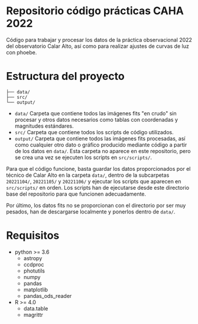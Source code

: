 # Repositorio código prácticas CAHA 2022
Código para trabajar y procesar los datos de la práctica observacional 2022 del observatorio Calar Alto, así como para realizar ajustes de curvas de luz con phoebe.
  
 # Estructura del proyecto

```
├── data/
├── src/
└── output/
```

- `data/` Carpeta que contiene todos las imágenes fits "en crudo" sin procesar y otros
datos necesarios como tablas con coordenadas y magnitudes estándares.
- `src/` Carpeta que contiene todos los scripts de código utilizados.
- `output/` Carpeta que contiene todos las imágenes fits procesadas, así como cualquier otro dato o gráfico producido mediante código a partir de los datos en `data/`. Esta carpeta no aparece en este
repositorio, pero se crea una vez se ejecuten los scripts en `src/scripts/`.

Para que el código funcione, basta guardar los datos proporcionados por el técnico
de Calar Alto en la carpeta `data/`, dentro de la subcarpetas `20221104/`,
`20221105/` y `20221106/` y ejecutar los scripts que aparecen en `src/scripts/` en orden.
Los scripts han de ejecutarse desde este directorio base del repositorio para que funcionen adecuadamente.

Por último, los datos fits no se proporcionan con el directorio por ser muy pesados,
han de descargarse localmente y ponerlos dentro de `data/`.


# Requisitos
- python >= 3.6
  + astropy
  + ccdproc
  + photutils
  + numpy
  + pandas
  + matplotlib
  + pandas_ods_reader
- R >= 4.0
  + data.table
  + magrittr
